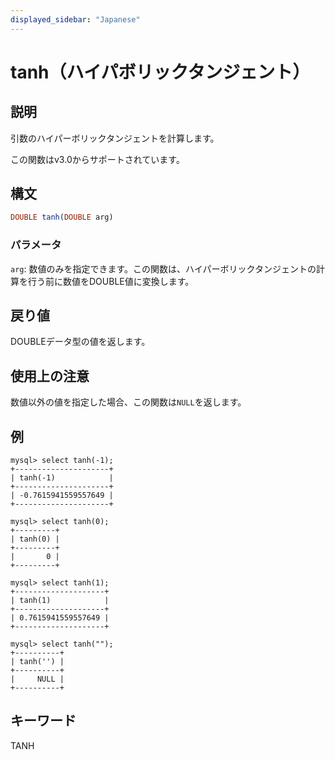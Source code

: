 ```yaml
---
displayed_sidebar: "Japanese"
---
```


# tanh（ハイパボリックタンジェント）

## 説明

引数のハイパーボリックタンジェントを計算します。

この関数はv3.0からサポートされています。

## 構文

```Haskell
DOUBLE tanh(DOUBLE arg)
```

### パラメータ

`arg`: 数値のみを指定できます。この関数は、ハイパーボリックタンジェントの計算を行う前に数値をDOUBLE値に変換します。

## 戻り値

DOUBLEデータ型の値を返します。

## 使用上の注意

数値以外の値を指定した場合、この関数は`NULL`を返します。

## 例

```Plain
mysql> select tanh(-1);
+---------------------+
| tanh(-1)            |
+---------------------+
| -0.7615941559557649 |
+---------------------+

mysql> select tanh(0);
+---------+
| tanh(0) |
+---------+
|       0 |
+---------+

mysql> select tanh(1);
+--------------------+
| tanh(1)            |
+--------------------+
| 0.7615941559557649 |
+--------------------+

mysql> select tanh("");
+----------+
| tanh('') |
+----------+
|     NULL |
+----------+
```

## キーワード

TANH